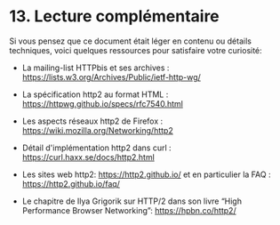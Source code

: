 # 13. Lecture complémentaire

Si vous pensez que ce document était léger en contenu ou détails techniques, voici quelques ressources pour satisfaire votre curiosité:

- La mailing-list HTTPbis et ses archives : https://lists.w3.org/Archives/Public/ietf-http-wg/

- La spécification http2 au format HTML : https://httpwg.github.io/specs/rfc7540.html

- Les aspects réseaux http2 de Firefox : https://wiki.mozilla.org/Networking/http2

- Détail d'implémentation http2 dans curl : https://curl.haxx.se/docs/http2.html

- Les sites web http2: https://http2.github.io/ et en particulier la FAQ : https://http2.github.io/faq/

- Le chapitre de Ilya Grigorik sur HTTP/2 dans son livre “High Performance Browser Networking”: https://hpbn.co/http2/